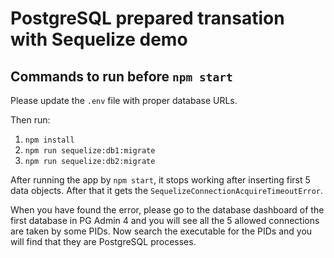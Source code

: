 # PostgreSQL prepared transation with Sequelize demo

## Commands to run before `npm start`
Please update the `.env` file with proper database URLs.

Then run:
1. `npm install`
2. `npm run sequelize:db1:migrate`
3. `npm run sequelize:db2:migrate`

After running the app by `npm start`, it stops working after inserting first 5 data objects.
After that it gets the `SequelizeConnectionAcquireTimeoutError`.

When you have found the error, please go to the database dashboard of the first database in PG Admin 4 and you will
see all the 5 allowed connections are taken by some PIDs. Now search the executable for the PIDs and you
will find that they are PostgreSQL processes.